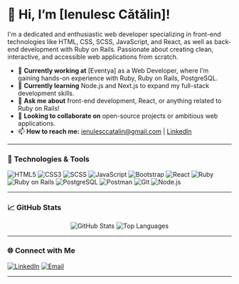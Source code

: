 # 👋 Hi, I’m [Ienulesc Cătălin]!

I'm a dedicated and enthusiastic web developer specializing in front-end technologies like HTML, CSS, SCSS, JavaScript, and React, as well as back-end development with Ruby on Rails. Passionate about creating clean, interactive, and accessible web applications from scratch. 

- 🔭 **Currently working at** [Eventya] as a Web Developer, where I’m gaining hands-on experience with Ruby, Ruby on Rails, PostgreSQL.
- 🌱 **Currently learning** Node.js and Next.js to expand my full-stack development skills.
- 💬 **Ask me about** front-end development, React, or anything related to Ruby on Rails!
- 👯 **Looking to collaborate on** open-source projects or ambitious web applications.
- 📫 **How to reach me:** [ienulesccatalin@gmail.com](mailto:ienulesccatalin@gmail.com) | [LinkedIn](https://www.linkedin.com/in/iencatalin)


---

### 🔧 **Technologies & Tools**
![HTML5](https://img.shields.io/badge/HTML5-E34F26?style=for-the-badge&logo=html5&logoColor=white)
![CSS3](https://img.shields.io/badge/CSS3-1572B6?style=for-the-badge&logo=css3&logoColor=white)
![SCSS](https://img.shields.io/badge/SCSS-CC6699?style=for-the-badge&logo=sass&logoColor=white)
![JavaScript](https://img.shields.io/badge/JavaScript-F7DF1E?style=for-the-badge&logo=javascript&logoColor=black)
![Bootstrap](https://img.shields.io/badge/Bootstrap-563D7C?style=for-the-badge&logo=bootstrap&logoColor=white)
![React](https://img.shields.io/badge/React-61DAFB?style=for-the-badge&logo=react&logoColor=black)
![Ruby](https://img.shields.io/badge/Ruby-CC342D?style=for-the-badge&logo=ruby&logoColor=white)
![Ruby on Rails](https://img.shields.io/badge/Ruby_on_Rails-CC0000?style=for-the-badge&logo=ruby-on-rails&logoColor=white)
![PostgreSQL](https://img.shields.io/badge/PostgreSQL-336791?style=for-the-badge&logo=postgresql&logoColor=white)
![Postman](https://img.shields.io/badge/Postman-FF6C37?style=for-the-badge&logo=postman&logoColor=white)
![Git](https://img.shields.io/badge/Git-F05032?style=for-the-badge&logo=git&logoColor=white)
![Node.js](https://img.shields.io/badge/Node.js-339933?style=for-the-badge&logo=node.js&logoColor=white)

---

### 📈 **GitHub Stats**
<p align="center">
  <img src="https://github-readme-stats.vercel.app/api?username=catalinienu93&show_icons=true&theme=radical" alt="GitHub Stats" />
  <img src="https://github-readme-stats.vercel.app/api/top-langs/?username=catalinienu93&layout=compact&theme=radical" alt="Top Languages" />
</p>

---


### 🌐 **Connect with Me**

[![LinkedIn](https://img.shields.io/badge/LinkedIn-0A66C2?style=for-the-badge&logo=linkedin&logoColor=white)](https://www.linkedin.com/in/iencatalin)
[![Email](https://img.shields.io/badge/Email-D14836?style=for-the-badge&logo=gmail&logoColor=white)](mailto:ienulesccatalin@gmail.com)

---


